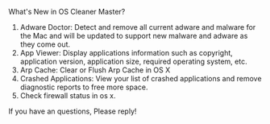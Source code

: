What's New in OS Cleaner Master?
1. Adware Doctor: Detect and remove all current adware and malware for the Mac and will be updated to support new malware and adware as they come out.
2. App Viewer: Display applications information such as copyright, application version, application size, required operating system, etc.
3. Arp Cache: Clear or Flush Arp Cache in OS X
4. Crashed Applications: View your list of crashed applications and remove diagnostic reports to free more space.
5. Check firewall status in os x.

If you have an questions, Please reply!

